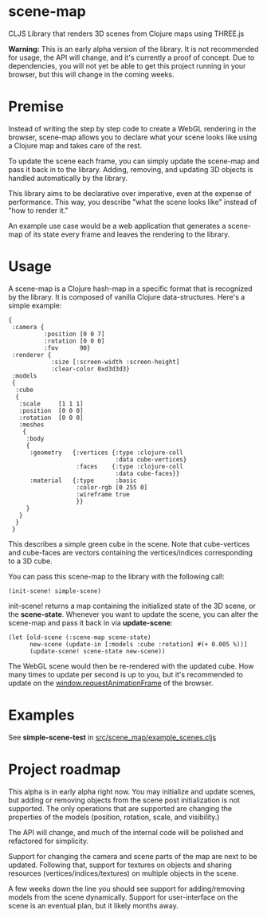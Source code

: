 # scene-map
CLJS Library that renders 3D scenes from Clojure maps using THREE.js

**Warning:** This is an early alpha version of the library. It is not recommended for usage, the API will change, and it's currently a proof of concept. Due to dependencies, you will not yet be able to get this project running in your browser, but this will change in the coming weeks.

# Premise

Instead of writing the step by step code to create a WebGL rendering in the browser, scene-map allows you to declare what your scene looks like using a Clojure map and takes care of the rest.

To update the scene each frame, you can simply update the scene-map and pass it back in to the library. Adding, removing, and updating 3D objects is handled automatically by the library.

This library aims to be declarative over imperative, even at the expense of performance. This way, you describe "what the scene looks like" instead of "how to render it."

An example use case would be a web application that generates a scene-map of its state every frame and leaves the rendering to the library.

# Usage

A scene-map is a Clojure hash-map in a specific format that is recognized by the library. It is composed of vanilla Clojure data-structures. Here's a simple example:

```
{
 :camera {
          :position [0 0 7]
          :rotation [0 0 0]
          :fov      90}
 :renderer {
            :size [:screen-width :screen-height]
            :clear-color 0xd3d3d3}
 :models
 {
  :cube
  {
   :scale     [1 1 1]
   :position  [0 0 0]
   :rotation  [0 0 0]
   :meshes
    {
     :body
     {
      :geometry   {:vertices {:type :clojure-coll
                              :data cube-vertices}
                   :faces    {:type :clojure-coll
                              :data cube-faces}}
      :material   {:type      :basic
                   :color-rgb [0 255 0]
                   :wireframe true
                   }}
     }
   }
  }
 }
```

This describes a simple green cube in the scene. Note that cube-vertices and cube-faces are vectors containing the vertices/indices corresponding to a 3D cube.

You can pass this scene-map to the library with the following call:

```
(init-scene! simple-scene)
```

init-scene! returns a map containing the initialized state of the 3D scene, or the **scene-state**. Whenever you want to update the scene, you can alter the scene-map and pass it back in via **update-scene**:

```
(let [old-scene (:scene-map scene-state)
      new-scene (update-in [:models :cube :rotation] #(+ 0.005 %))]
      (update-scene! scene-state new-scene))
```

The WebGL scene would then be re-rendered with the updated cube. How many times to update per second is up to you, but it's recommended to update on the [window.requestAnimationFrame](https://developer.mozilla.org/en-US/docs/Web/API/window/requestAnimationFrame) of the browser. 

# Examples

See **simple-scene-test** in [src/scene_map/example_scenes.cljs](src/scene_map/example_scenes.cljs)

# Project roadmap

This alpha is in early alpha right now. You may initialize and update scenes, but adding or removing objects from the scene post initialization is not supported. The only operations that are supported are changing the properties of the models (position, rotation, scale, and visibility.)

The API will change, and much of the internal code will be polished and refactored for simplicity.

Support for changing the camera and scene parts of the map are next to be updated. Following that, support for textures on objects and sharing resources (vertices/indices/textures) on multiple objects in the scene.

A few weeks down the line you should see support for adding/removing models from the scene dynamically. Support for user-interface on the scene is an eventual plan, but it likely months away. 
